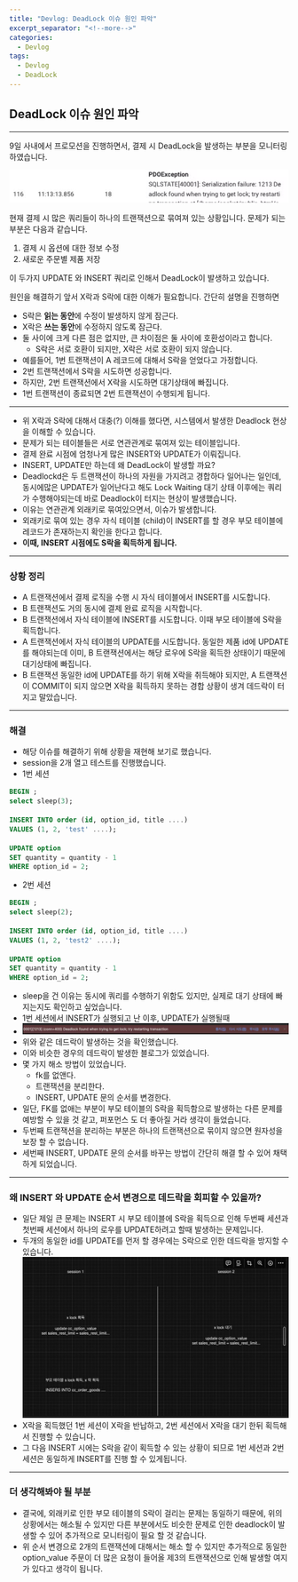 ```yaml
---
title: "Devlog: DeadLock 이슈 원인 파악"
excerpt_separator: "<!--more-->"
categories:
  - Devlog
tags:
  - Devlog
  - DeadLock
---
```


## DeadLock 이슈 원인 파악

---
9일 사내에서 프로모션을 진행하면서, 결제 시 DeadLock을 발생하는 부분을 모니터링 하였습니다.

![img.png](../assets/images/deadlock_img1.png)

현재 결제 시 많은 쿼리들이 하나의 트랜잭션으로 묶여져 있는 상황입니다.
문제가 되는 부분은 다음과 같습니다.

1. 결제 시 옵션에 대한 정보 수정
2. 새로운 주문별 제품 저장

이 두가지 UPDATE 와 INSERT 쿼리로 인해서 DeadLock이 발생하고 있습니다.

원인을 해결하기 앞서 X락과 S락에 대한 이해가 필요합니다.
간단히 설명을 진행하면

- S락은 **읽는 동안**에 수정이 발생하지 않게 잠근다.
- X락은 **쓰는 동안**에 수정하지 않도록 잠근다.
- 둘 사이에 크게 다른 점은 없지만, 큰 차이점은 둘 사이에 호환성이라고 합니다.
    - S락은 서로 호환이 되지만, X락은 서로 호환이 되지 않습니다.
- 예를들어, 1번 트랜잭션이 A 레코드에 대해서 S락을 얻었다고 가정합니다.
- 2번 트랜잭션에서 S락을 시도하면 성공합니다.
- 하지만, 2번 트랜잭션에서 X락을 시도하면 대기상태에 빠집니다.
- 1번 트랜잭션이 종료되면 2번 트랜잭션이 수행되게 됩니다.

---

- 위 X락과 S락에 대해서 대충(?) 이해를 했다면, 시스템에서 발생한 Deadlock 현상을 이해할 수 있습니다.
- 문제가 되는 테이블들은 서로 연관관계로 묶여져 있는 테이블입니다.
- 결제 완료 시점에 엄청나게 많은 INSERT와 UPDATE가 이뤄집니다.
- INSERT, UPDATE만 하는데 왜 DeadLock이 발생할 까요?
- Deadlockd은 두 트랜잭션이 하나의 자원을 가지려고 경합하다 일어나는 일인데, 동시에많은 UPDATE가 일어난다고 해도
  Lock Waiting 대기 상태 이후에는 쿼리가 수행해야되는데 바로 Deadlock이 터지는 현상이 발생했습니다.
- 이유는 연관관계 외래키로 묶여있으면서, 이슈가 발생합니다.
- 외래키로 묶여 있는 경우 자식 테이블 (child)이 INSERT를 할 경우 부모 테이블에 레코드가 존재하는지 확인을 한다고 합니다.
- **이때, INSERT 시점에도 S락을 획득하게 됩니다.**

---
### 상황 정리
- A 트랜잭션에서 결제 로직을 수행 시 자식 테이블에서 INSERT를 시도합니다.
- B 트랜잭션도 거의 동시에 결제 완료 로직을 시작합니다.
- B 트랜잭션에서 자식 테이블에 INSERT를 시도합니다. 이때 부모 테이블에 S락을 획득합니다.
- A 트랜잭션에서 자식 테이블의 UPDATE를 시도합니다. 동일한 제품 id에 UPDATE를 해야되는데 이미, B 트랜잭션에서는 해당 로우에 S락을 획득한 상태이기 때문에 대기상태에 빠집니다.
- B 트랜잭션 동일한 id에 UPDATE를 하기 위해 X락을 취득해야 되지만, A 트랜잭션이 COMMIT이 되지 않으면 X락을 획득하지 못하는 경합 상황이 생겨 데드락이 터지고 말았습니다.
---
### 해결
- 해당 이슈를 해결하기 위해 상황을 재현해 보기로 했습니다.
- session을 2개 열고 테스트를 진행했습니다.
- 1번 세션

```sql
BEGIN ;
select sleep(3);

INSERT INTO order (id, option_id, title ....)
VALUES (1, 2, 'test' ....);

UPDATE option
SET quantity = quantity - 1
WHERE option_id = 2;

```

- 2번 세션

```sql
BEGIN ;
select sleep(2);

INSERT INTO order (id, option_id, title ....)
VALUES (1, 2, 'test2' ....);

UPDATE option
SET quantity = quantity - 1
WHERE option_id = 2;
```
- sleep을 건 이유는 동시에 쿼리를 수행하기 위함도 있지만, 실제로 대기 상태에 빠지는지도 확인하고 싶었습니다.
- 1번 세션에서 INSERT가 실행되고 난 이후, UPDATE가 실행될때 
- ![img_1.png](../assets/images/deadlock_img2.png)
- 위와 같은 데드락이 발생하는 것을 확인했습니다.
- 이와 비슷한 경우의 데드락이 발생한 블로그가 있었습니다.
- 몇 가지 해소 방법이 있었습니다.
  - fk를 없앤다.
  - 트랜잭션을 분리한다.
  - INSERT, UPDATE 문의 순서를 변경한다.
- 일단, FK를 없애는 부분이 부모 테이블의 S락을 획득함으로 발생하는 다른 문제를 예방할 수 있을 것 같고, 퍼포먼스 도 더 좋아질 거라 생각이 들었습니다.
- 두번째 트랜잭션을 분리하는 부분은 하나의 트랜잭션으로 묶이지 않으면 원자성을 보장 할 수 없습니다.
- 세번째 INSERT, UPDATE 문의 순서를 바꾸는 방법이 간단히 해결 할 수 있어 채택하게 되었습니다.

---
### 왜 INSERT 와 UPDATE 순서 변경으로 데드락을 회피할 수 있을까?
- 일단 제일 큰 문제는 INSERT 시 부모 테이블에 S락을 획득으로 인해 두번째 세션과 첫번째 세션에서 하나의 로우를 UPDATE하려고 할때 발생하는 문제입니다.
- 두개의 동일한 id를 UPDATE를 먼저 할 경우에는 S락으로 인한 데드락을 방지할 수 있습니다.
![img_2.png](../assets/images/deadlock_img3.png)
- X락을 획득했던 1번 세션이 X락을 반납하고, 2번 세션에서 X락을 대기 한뒤 획득해서 진행할 수 있습니다.
- 그 다음 INSERT 시에는 S락을 같이 획득할 수 있는 상황이 되므로 1번 세션과 2번 세션은 동일하게 INSERT를 진행 할 수 있게됩니다.

---

### 더 생각해봐야 될 부분
- 결국에, 외래키로 인한 부모 테이블의 S락이 걸리는 문제는 동일하기 때문에, 위의 상황에서는 해소될 수 있지만 다른 부분에서도 비슷한 문제로 인한 deadlock이 발생할 수 있어 추가적으로 모니터링이 필요 할 것 같습니다.
- 위 순서 변경으로 2개의 트랜잭션에 대해서는 해소 할 수 있지만 추가적으로 동일한 option_value 주문이 더 많은 요청이 들어올 제3의 트랜잭션으로 인해 발생할 여지가 있다고 생각이 됩니다.











